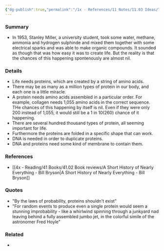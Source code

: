 ```yaml
---
{"dg-publish":true,"permalink":"/1x - References/11 Notes/11.03 Ideas/The chances of life starting spontanously are infinitesimally tiny/","title":"The chances of life starting spontanously are infinitesimally tiny","noteIcon":""}
---
```



### Summary
- In 1953, Stanley Miller, a university student, took some water, methane, ammonia and hydrogen sulphinde and mixed them together with some electrical sparks and was able to make organic compounds. It sounded as though that was how easy it was to create life. But the reality is that the chances of this happening spontenously are almost nil.

### Details
- Life needs proteins, which are created by a string of amino acids. 
- There may be as many as a million types of protein in our body, and each one is a little miracle.
- A protein needs amino acids assembled in a particular order. For example, collagen needs 1,055 amino acids in the correct sequence. THe chances of this happening by itself is nil. Even if they were only 200 instead of 1,055, it would still be a 1 in 10(260) chance of it happening. 
- There are several hundred thousand types of protein, all seeming important for life.
- Furthermore the proteins are folded in a specific shape that can work.
- DNA is needed in order to duplicate proteins.
- DNA and proteins need some kind of membrane to contain them. 

### References
- [[4x - Reading/41 Books/41.02 Book reviews/A Short History of Nearly Everything - Bill Bryson\|A Short History of Nearly Everything - Bill Bryson]]

### Quotes
- "By the laws of probability, proteins shouldn't exist"
- "For random events to produce even a single protein would seem a stunning improbability - like a whirlwind spinning through a junkyard nad leaving behind a fully assembled jumbo jet, in the colorful simile of the astronomer Fred Hoyle"

### Related
- 